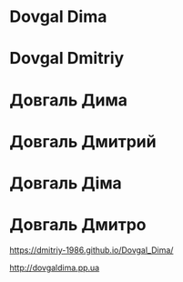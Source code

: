 # Dovgal Dima
# Dovgal Dmitriy
# Довгаль Дима
# Довгаль Дмитрий
# Довгаль Діма
# Довгаль Дмитро

https://dmitriy-1986.github.io/Dovgal_Dima/

http://dovgaldima.pp.ua
